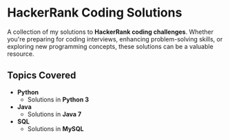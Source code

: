 # HackerRank Coding Solutions

A collection of my solutions to **HackerRank coding challenges**. Whether you're preparing for coding interviews, enhancing problem-solving skills, or exploring new programming concepts, these solutions can be a valuable resource.

## Topics Covered

- **Python**
  - Solutions in **Python 3**
- **Java**
  - Solutions in **Java 7**
- **SQL**
  - Solutions in **MySQL**
